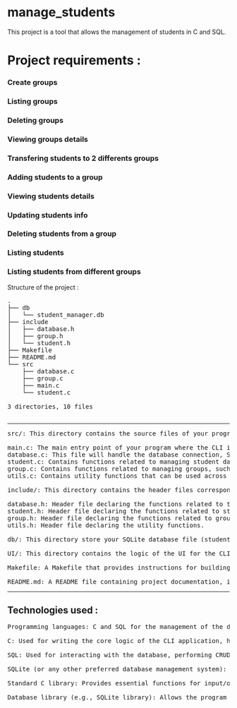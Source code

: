 # manage_students
This project is a tool that allows the management of students in C and SQL.

# Project requirements :
### Create groups
### Listing groups
### Deleting groups
### Viewing groups details
### Transfering students to 2 differents groups
### Adding students to a group
### Viewing students details
### Updating students info
### Deleting students from a group
### Listing students
### Listing students from different groups

Structure of the project :
<pre>
.
├── db
│   └── student_manager.db
├── include
│   ├── database.h
│   ├── group.h
│   └── student.h
├── Makefile
├── README.md
└── src
    ├── database.c
    ├── group.c
    ├── main.c
    └── student.c

3 directories, 10 files

</pre>

<hr>

<pre>
src/: This directory contains the source files of your program.

main.c: The main entry point of your program where the CLI interface and user input handling will be implemented.
database.c: This file will handle the database connection, SQL operations, and executing queries.
student.c: Contains functions related to managing student data, such as adding, updating, deleting, and listing students.
group.c: Contains functions related to managing groups, such as creating, deleting, transferring students, and listing group details.
utils.c: Contains utility functions that can be used across different modules, such as input validation or formatting.

include/: This directory contains the header files corresponding to the source files.

database.h: Header file declaring the functions related to the database and SQL operations.
student.h: Header file declaring the functions related to student management.
group.h: Header file declaring the functions related to group management.
utils.h: Header file declaring the utility functions.

db/: This directory store your SQLite database file (student_manager.db in this example).

UI/: This directory contains the logic of the UI for the CLI application.

Makefile: A Makefile that provides instructions for building the program, including compiling the source files and linking the necessary libraries.

README.md: A README file containing project documentation, instructions for setup, and usage guidelines.
</pre>

<hr>

## Technologies used :
<pre>
Programming languages: C and SQL for the management of the data and the logic.

C: Used for writing the core logic of the CLI application, handling user input, implementing database operations, and managing the program flow.

SQL: Used for interacting with the database, performing CRUD (Create, Read, Update, Delete) operations, and managing student and group data.

SQLite (or any other preferred database management system): Used as the database engine to store and retrieve student and group information.

Standard C library: Provides essential functions for input/output, string manipulation, memory management, and other core functionalities in the C programming language like GTK.

Database library (e.g., SQLite library): Allows the program to connect to the database, execute SQL queries, and retrieve query results.
</pre>

